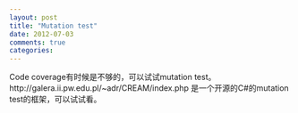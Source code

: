 ```yaml
---
layout: post
title: "Mutation test"
date: 2012-07-03
comments: true
categories: 
---
```

<p>Code coverage有时候是不够的，可以试试mutation test。http://galera.ii.pw.edu.pl/~adr/CREAM/index.php 是一个开源的C#的mutation test的框架，可以试试看。</p>